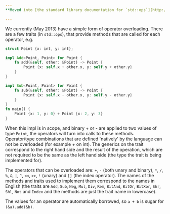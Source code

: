 ```yaml
---
**Moved into [the standard library documentation for `std::ops`](http://doc.rust-lang.org/master/std/ops/).**

---
```


We currently (May 2013) have a simple form of operator overloading. There are a few traits (in `std::ops`), that provide methods that are called for each operator, e.g.

```rust
struct Point {x: int, y: int};

impl Add<Point, Point> for Point {
    fn add(&self, other: &Point) -> Point {
        Point {x: self.x + other.x, y: self.y + other.y}
    }
}

impl Sub<Point, Point> for Point {
    fn sub(&self, other: &Point) -> Point {
        Point {x: self.x - other.x, y: self.y - other.y}
    }
}
fn main() {
    Point {x: 1, y: 0} + Point {x: 2, y: 3}
}
```

When this impl is in scope, and binary + or - are applied to two values of type `Point`, the operators will turn into calls to these methods. Operator/type combinations that are defined 'natively' by the language can not be overloaded (for example + on int). The generics on the trait correspond to the right hand side and the result of the operation, which are not required to be the same as the left hand side (the type the trait is being implemented for).

The operators that can be overloaded are: `+`, `-` (both unary and binary), `*`, `/`, `%`, `&`, `|`, `^`, `<<`, `>>`, `!` (unary) and `[]` (the index operator). The names of the methods and traits used to implement them correspond to the names in English (the traits are `Add`, `Sub`, `Neg`, `Mul`, `Div`, `Rem`, `BitAnd`, `BitOr`, `BitXor`, `Shr`, `Shl`, `Not` and `Index` and the methods are just the trait name in lowercase).

The values for an operator are automatically borrowed, so `a + b` is sugar for `(&a).add(&b)`.
